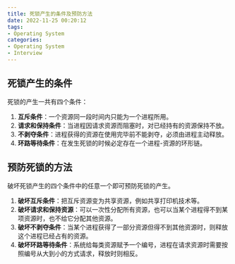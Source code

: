 ```yaml
---
title: 死锁产生的条件及预防方法
date: 2022-11-25 00:20:12
tags:
- Operating System
categories:
- Operating System
- Interview
---
```


## 死锁产生的条件

死锁的产生一共有四个条件：

1. **互斥条件**：一个资源同一段时间内只能为一个进程所用。
2. **请求和保持条件**：当进程因请求资源而阻塞时，对已经持有的资源保持不放。
3. **不剥夺条件**：进程获得的资源在使用完毕前不能剥夺，必须由进程主动释放。
4. **环路等待条件**：在发生死锁的时候必定存在一个进程-资源的环形链。

## 预防死锁的方法

破坏死锁产生的四个条件中的任意一个即可预防死锁的产生。

1. **破坏互斥条件**：把互斥资源变为共享资源，例如共享打印机技术等。
2. **破坏请求和保持资源**：可以一次性分配所有资源，也可以当某个进程得不到某项资源时，也不给它分配其他资源。
3. **破坏不剥夺条件**：当某个进程获得了一部分资源但得不到其他资源时，则释放这个进程已经占有的资源。
4. **破坏环路等待条件**：系统给每类资源赋予一个编号，进程在请求资源时需要按照编号从大到小的方式请求，释放时则相反。

